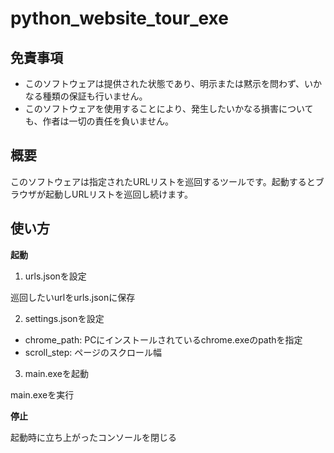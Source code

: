 # python_website_tour_exe
## 免責事項

- このソフトウェアは提供された状態であり、明示または黙示を問わず、いかなる種類の保証も行いません。
- このソフトウェアを使用することにより、発生したいかなる損害についても、作者は一切の責任を負いません。


## 概要
このソフトウェアは指定されたURLリストを巡回するツールです。起動するとブラウザが起動しURLリストを巡回し続けます。

## 使い方

**起動**

1. urls.jsonを設定

巡回したいurlをurls.jsonに保存

2. settings.jsonを設定

- chrome_path: PCにインストールされているchrome.exeのpathを指定
- scroll_step: ページのスクロール幅

3. main.exeを起動

main.exeを実行

**停止**

起動時に立ち上がったコンソールを閉じる
